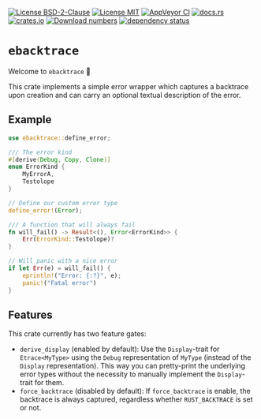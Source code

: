 [![License BSD-2-Clause](https://img.shields.io/badge/License-BSD--2--Clause-blue.svg)](https://opensource.org/licenses/BSD-2-Clause)
[![License MIT](https://img.shields.io/badge/License-MIT-blue.svg)](https://opensource.org/licenses/MIT)
[![AppVeyor CI](https://ci.appveyor.com/api/projects/status/github/KizzyCode/ebacktrace-rust?svg=true)](https://ci.appveyor.com/project/KizzyCode/ebacktrace-rust)
[![docs.rs](https://docs.rs/ebacktrace/badge.svg)](https://docs.rs/ebacktrace)
[![crates.io](https://img.shields.io/crates/v/ebacktrace.svg)](https://crates.io/crates/ebacktrace)
[![Download numbers](https://img.shields.io/crates/d/ebacktrace.svg)](https://crates.io/crates/ebacktrace)
[![dependency status](https://deps.rs/crate/ebacktrace/0.3.0/status.svg)](https://deps.rs/crate/ebacktrace/0.3.0)


# `ebacktrace`
Welcome to `ebacktrace` 🎉

This crate implements a simple error wrapper which captures a backtrace upon creation and can carry an optional textual
description of the error.


## Example
```rust
use ebacktrace::define_error;

/// The error kind
#[derive(Debug, Copy, Clone)]
enum ErrorKind {
    MyErrorA,
    Testolope
}

// Define our custom error type
define_error!(Error);

/// A function that will always fail
fn will_fail() -> Result<(), Error<ErrorKind>> {
    Err(ErrorKind::Testolope)?
}

// Will panic with a nice error
if let Err(e) = will_fail() {
    eprintln!("Error: {:?}", e);
    panic!("Fatal error")
}
```


## Features
This crate currently has two feature gates:
  - `derive_display` (enabled by default): Use the `Display`-trait for `Etrace<MyType>` using the `Debug` representation 
    of `MyType` (instead of the `Display` representation). This way you can pretty-print the underlying error types
    without the necessity to manually implement the `Display`-trait for them.
  - `force_backtrace` (disabled by default): If `force_backtrace` is enable, the backtrace is always captured,
    regardless whether `RUST_BACKTRACE` is set or not.
